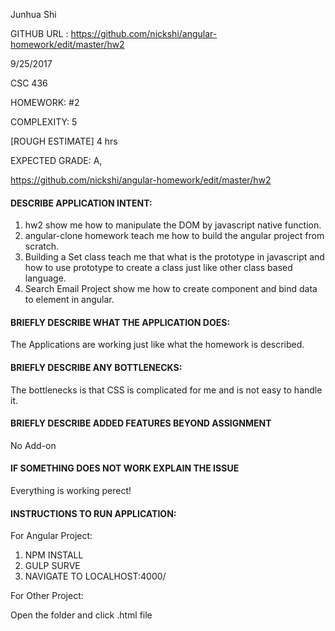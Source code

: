 
Junhua Shi

GITHUB URL : https://github.com/nickshi/angular-homework/edit/master/hw2

9/25/2017

CSC 436

HOMEWORK: #2

COMPLEXITY: 5

[ROUGH ESTIMATE] 4 hrs

EXPECTED GRADE: A,

https://github.com/nickshi/angular-homework/edit/master/hw2

#### DESCRIBE APPLICATION INTENT:
1. hw2 show me how to manipulate the DOM by javascript native function.
2. angular-clone homework teach me how to build the angular project from scratch.
3. Building a Set class teach me that what is the prototype in javascript and how to use prototype to create a class just like other class based language.
4. Search Email Project show me how to create component and bind data to element in angular.

#### BRIEFLY DESCRIBE WHAT THE APPLICATION DOES:

  The Applications are working just like what the homework is described.

#### BRIEFLY DESCRIBE ANY BOTTLENECKS:

  The bottlenecks  is that CSS is complicated for me and is not easy to handle it.

#### BRIEFLY DESCRIBE ADDED FEATURES BEYOND ASSIGNMENT

  No Add-on

#### IF SOMETHING DOES NOT WORK EXPLAIN THE ISSUE

  Everything is working perect!

#### INSTRUCTIONS TO RUN APPLICATION:

For Angular Project:
1. NPM INSTALL
2. GULP SURVE
3. NAVIGATE TO LOCALHOST:4000/

For Other Project:

Open the folder and click .html file
